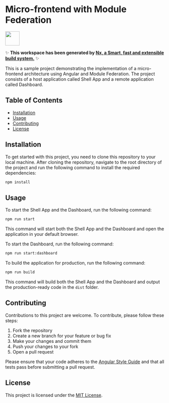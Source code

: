 # Micro-frontend with Module Federation

<a alt="Nx logo" href="https://nx.dev" target="_blank" rel="noreferrer"><img src="https://raw.githubusercontent.com/nrwl/nx/master/images/nx-logo.png" width="45"></a>

✨ **This workspace has been generated by [Nx, a Smart, fast and extensible build system.](https://nx.dev)** ✨

This is a sample project demonstrating the implementation of a micro-frontend architecture using Angular and Module Federation. The project consists of a host application called Shell App and a remote application called Dashboard.

## Table of Contents

- [Installation](#installation)
- [Usage](#usage)
- [Contributing](#contributing)
- [License](#license)

## Installation

To get started with this project, you need to clone this repository to your local machine. After cloning the repository, navigate to the root directory of the project and run the following command to install the required dependencies:

```sh
npm install
```

## Usage

To start the Shell App and the Dashboard, run the following command:

```sh
npm run start
```

This command will start both the Shell App and the Dashboard and open the application in your default browser.

To start the Dashboard, run the following command:

```sh
npm run start:dashboard
```

To build the application for production, run the following command:

```sh
npm run build
```

This command will build both the Shell App and the Dashboard and output the production-ready code in the `dist` folder.

## Contributing

Contributions to this project are welcome. To contribute, please follow these steps:

1. Fork the repository
2. Create a new branch for your feature or bug fix
3. Make your changes and commit them
4. Push your changes to your fork
5. Open a pull request

Please ensure that your code adheres to the [Angular Style Guide](https://angular.io/guide/styleguide) and that all tests pass before submitting a pull request.

## License

This project is licensed under the [MIT License](LICENSE).
